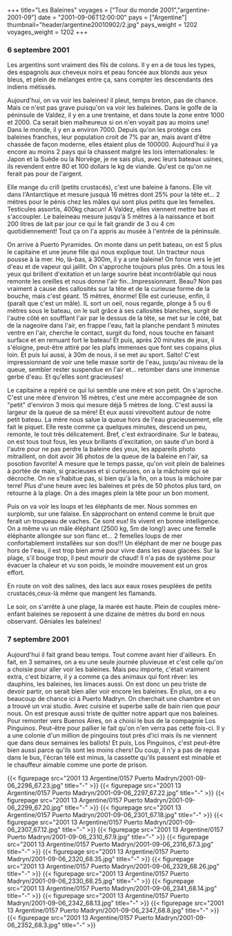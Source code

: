 +++
title="Les Baleines"
voyages = ["Tour du monde 2001","argentine-2001-09"]
date = "2001-09-06T12:00:00"
pays = ["Argentine"]
thumbnail="header/argentine20010902/2.jpg"
pays_weight = 1202
voyages_weight = 1202
+++
### 6 septembre 2001

Les argentins sont vraiment des fils de colons. Il y en a de tous les types, 
des espagnols aux cheveux noirs et peau foncée aux blonds aux yeux bleus, et 
plein de mélanges entre ça, sans compter les descendants des indiens métissés. 


Aujourd'hui, on va voir les baleines! il pleut, temps breton, pas de chance. 
Mais ce n'est pas grave puisqu'on va voir les baleines. Dans le golfe de la 
péninsule de Valdez, il y en a une trentaine, et dans toute la zone entre 1000 
et 2000. Ca serait bien malheureux si on n'en voyait pas au moins une! Dans 
le monde, il y en a environ 7000. Depuis qu'on les protège ces baleines franches, 
leur population croit de 7% par an, mais avant d'être chassée de façon moderne, 
elles étaient plus de 100000. Aujourd'hui il ya encore au moins 2 pays qui la 
chassent malgré les lois internationales: le Japon et la Suède ou la Norvège, 
je ne sais plus, avec leurs bateaux usines, ils revendent entre 80 et 100 dollars 
le kg de viande. Qu'est ce qu'on ne ferait pas pour de l'argent.

Elle mange du crill (petits crustacés), c'est une baleine à fanons. Elle vit 
dans l'Antarctique et mesure jusquà 16 mètres dont 25% pour la tête et... 2 
mètres pour le pénis chez les mâles qui sont plus petits que les femelles. Testicules 
assortis, 400kg chacun! A Valdez, elles viennent mettre bas et s'accoupler. 
Le baleineau mesure jusqu'à 5 mètres à la naissance et boit 200 litres de lait 
par jour ce qui le fait grandir de 3 ou 4 cm quotidiennement! Tout ça on l'a 
appris au musée à l'entrée de la péninsule.

On arrive à Puerto Pyramides. On monte dans un petit bateau, on est 5 plus 
le capitaine et une jeune fille qui nous explique tout. Un tracteur nous pousse 
à la mer. Ho, là-bas, à 300m, il y a une baleine! On fonce vers le jet d'eau 
et de vapeur qui jaillit. On s'approche toujours plus près. On a tous les yeux 
qui brillent d'exitation et un large sourire béat incontrôlable qui nous remonte 
les oreilles et nous donne l'air fin...Impressionnant. Beau? Non pas vraiment 
à cause des callosités sur la tête et de la curieuse forme de la bouche, mais 
c'est géant. 15 mètres, énorme! Elle est curieuse, enfin, il (paraît que c'est 
un mâle). IL sort un oeil, nous regarde, plonge à 5 ou 6 mètres sous le bateau, 
on le suit grâce à ses callosités blanches, surgit de l'autre côté en soufflant 
l'air par le dessus de la tête, se met sur le côté, bat de la nageoire dans 
l'air, en frappe l'eau, fait la planche pendant 5 minutes ventre en l'air, cherche 
le contact, surgit du fond, nous touche en faisant surface et en remuant fort 
le bateau! Et puis, après 20 minutes de jeux, il s'éloigne, peut-être attiré 
par les plafs immenses que font ses copains plus loin. Et puis lui aussi, à 
30m de nous, il se met au sport. Salto! C'est impressionnant de voir une telle 
masse sortir de l'eau, jusqu'au niveau de la queue, sembler rester suspendue 
en l'air et... retomber dans une immense gerbe d'eau. Et qu'elles sont gracieuses!

Le capitaine a repéré ce qui lui semble une mère et son petit. On s'aproche. 
C'est une mère d'environ 16 mètres, c'est une mère accompagnée de son "petit" 
d'environ 3 mois qui mesure déjà 5 mètres de long. C'est aussi la largeur de 
la queue de sa mère! Et eux aussi virevoltent autour de notre petit bateau. 
La mère nous salue la queue hors de l'eau gracieusement, elle fait le piquet. 
Elle reste comme ça quelques minutes, descend un peu, remonte, le tout très 
délicatement. Bref, c'est extraordinaire. Sur le bateau, on est tous tout fous, 
les yeux brillants d'excitation, on saute d'un bord à l'autre pour ne pas perdre 
la baleine des yeux, les appareils photo mitraillent, on doit avoir 36 photos 
de la queue de la baleine en l'air, sa posotion favorite! A mesure que le temps 
passe, qu'on voit plein de baleines à portée de main, si gracieuses et si curieuses, 
on a la mâchoire qui se décroche. On ne s'habitue pas, si bien qu'à la fin, 
on a tous la mâchoire par terre! Plus d'une heure avec les baleines et près 
de 50 photos plus tard, on retourne à la plage. On a des images plein la tête 
pour un bon moment.

Puis on va voir les loups et les éléphants de mer. Nous sommes en surplomb, 
sur une falaise. En sápprochant on entend comme le bruit que ferait un troupeau 
de vaches. Ce sont eux! Ils vivent en bonne intelligence. On a même vu un mâle 
éléphant (2500 kg, 5m de long!) avec une femelle éléphante allongée sur son 
flanc et... 2 femelles loups de mer confortablement installées sur son dos!!! 
Un éléphant de mer ne bouge pas hors de l'eau, il est trop bien armé pour vivre 
dans les eaux glacées. Sur la plage, s'il bouge trop, il peut mourir de chaud! 
Il n'a pas de système pour évacuer la chaleur et vu son poids, le moindre mouvement 
est un gros effort. 

En route on voit des salines, des lacs aux eaux roses peuplées de petits crustacés,ceux-là 
même que mangent les flamands. 

Le soir, on s'arrête à une plage, la marée est haute. Plein de couples mère-enfant 
baleines se reposent à une dizaine de mètres du bord en nous observant. Géniales 
les baleines!

### 7 septembre 2001

Aujourd'hui il fait grand beau temps. Tout comme avant hier d'ailleurs. En 
fait, en 3 semaines, on a eu une seule journée pluvieuse et c'est celle qu'on 
a choisie pour aller voir les baleines. Mais peu importe, c'était vraiment extra, 
c'est bizarre, il y a comme ça des animaux qui font rêver: les dauphins, les 
baleines, les limaces aussi. On est donc un peu triste de devoir partir, on 
serait bien aller voir encore les baleines. En plus, on a eu beaucoup de chance 
ici à Puerto Madryn. On cherchait une chambre et on a trouvé un vrai studio. 
Avec cuisine et superbe salle de bain rien que pour nous. On est presque aussi 
triste de quitter notre appart que nos baleines. Pour remonter vers Buenos Aires, 
on a choisi le bus de la compagnie Los Pinguinos. Peut-être pour pallier le 
fait qu'on n'en verra pas cette fois-ci. Il y a une colonie d'un million de 
pingouins tout près d'ici mais ils ne viennent que dans deux semaines les ballots! 
Et puis, Los Pinguinos, c'est peut-être bien aussi parce qu'ils sont les moins 
chers! Du coup, il n'y a pas de repas dans le bus, l'écran télé est minus, la 
cassette qu'ils passent est minable et le chauffeur aimable comme une porte 
de prison. 


<div id="TOTO">{{< figurepage src="2001 13 Argentine/0157 Puerto Madryn/2001-09-06_2296_67.23.jpg" title="-"  >}}
{{< figurepage src="2001 13 Argentine/0157 Puerto Madryn/2001-09-06_2297_67.22.jpg" title="-"  >}}
{{< figurepage src="2001 13 Argentine/0157 Puerto Madryn/2001-09-06_2299_67.20.jpg" title="-"  >}}
{{< figurepage src="2001 13 Argentine/0157 Puerto Madryn/2001-09-06_2301_67.18.jpg" title="-"  >}}
{{< figurepage src="2001 13 Argentine/0157 Puerto Madryn/2001-09-06_2307_67.12.jpg" title="-"  >}}
{{< figurepage src="2001 13 Argentine/0157 Puerto Madryn/2001-09-06_2310_67.9.jpg" title="-"  >}}
{{< figurepage src="2001 13 Argentine/0157 Puerto Madryn/2001-09-06_2316_67.3.jpg" title="-"  >}}
{{< figurepage src="2001 13 Argentine/0157 Puerto Madryn/2001-09-06_2320_68.35.jpg" title="-"  >}}
{{< figurepage src="2001 13 Argentine/0157 Puerto Madryn/2001-09-06_2329_68.26.jpg" title="-"  >}}
{{< figurepage src="2001 13 Argentine/0157 Puerto Madryn/2001-09-06_2330_68.25.jpg" title="-"  >}}
{{< figurepage src="2001 13 Argentine/0157 Puerto Madryn/2001-09-06_2341_68.14.jpg" title="-"  >}}
{{< figurepage src="2001 13 Argentine/0157 Puerto Madryn/2001-09-06_2342_68.13.jpg" title="-"  >}}
{{< figurepage src="2001 13 Argentine/0157 Puerto Madryn/2001-09-06_2347_68.8.jpg" title="-"  >}}
{{< figurepage src="2001 13 Argentine/0157 Puerto Madryn/2001-09-06_2352_68.3.jpg" title="-"  >}}
</DIV>

